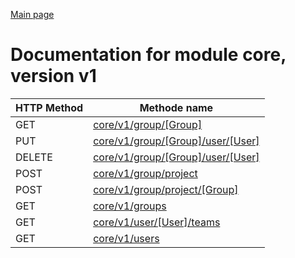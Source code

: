 
[Main page](../README.md)

# Documentation for module core, version v1

HTTP Method | Methode name
------------|--------------
GET | [core/v1/group/[Group]](GET_core_v1_group_[Group].md)
PUT | [core/v1/group/[Group]/user/[User]](PUT_core_v1_group_[Group]_user_[User].md)
DELETE | [core/v1/group/[Group]/user/[User]](DELETE_core_v1_group_[Group]_user_[User].md)
POST | [core/v1/group/project](POST_core_v1_group_project.md)
POST | [core/v1/group/project/[Group]](POST_core_v1_group_project_[Group].md)
GET | [core/v1/groups](GET_core_v1_groups.md)
GET | [core/v1/user/[User]/teams](GET_core_v1_user_[User]_teams.md)
GET | [core/v1/users](GET_core_v1_users.md)


